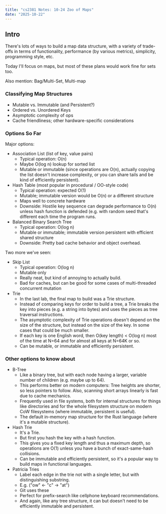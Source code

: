 ```yaml
---
title: "cs2381 Notes: 10-24 Zoo of Maps"
date: "2025-10-22"
---
```


## Intro

There's lots of ways to build a map data structure, with a variety of trade-offs
in terms of functionality, performance (by various metrics), simplicity,
programming style, etc.

Today I'll focus on maps, but most of these plans would work fine for sets too.

Also mention: Bag/Multi-Set, Multi-map

### Classifying Map Structures

- Mutable vs. Immutable (and Persistent?)
- Ordered vs. Unordered Keys
- Asymptotic complexity of ops
- Cache friendliness; other hardware-specific considerations

### Options So Far

Major options:

- Association List (list of key, value pairs)
  - Typical operation: O(n)
  - Maybe O(log n) lookup for sorted list
  - Mutable or immutable (since operations are O(n), actually copying
    the list doesn't increase complexity, or you can share tails and be
    kind of efficiently persistent).
- Hash Table (most popular in procedural / OO-style code)
  - Typical operation: expected O(1)
  - Mutable; immutable version would be O(n) or a different structure
  - Maps well to concrete hardware
  - Downside: Hostile key sequence can degrade performance to O(n) unless
    hash function is defended (e.g. with random seed that's different each
    time the program runs.
- Balanced Binary Search Tree
  - Typical operation: O(log n)
  - Mutable or immutable; immutable version persistent with efficient shared
    structure
  - Downside: Pretty bad cache behavior and object overhead.

Two more we've seen:

- Skip List
  - Typical operation: O(log n)
  - Mutable only
  - Really neat, but kind of annoying to actually build.
  - Bad for caches, but can be good for some cases of multi-threaded concurrent
    mutation
- Trie
  - In the last lab, the final map to build was a Trie structure.
  - Instead of comparing keys for order to build a tree, a Trie breaks the key
  into pieces (e.g. a string into bytes) and uses the pieces as tree traversal
  instructions.
  - The asymptotic complexity of Trie operations doesn't depend on the size of the
  structure, but instead on the size of the key. In some cases that could be much
  smaller.
  - If each key is one English word, then O(key length) < O(log n) most of the
  time at N=64 and for almost all keys at N=64K or so.
  - Can be mutable, or immutable and efficiently persistent.

### Other options to know about

- B-Tree
  - Like a binary tree, but with each node having a larger, variable number of
  children (e.g. maybe up to 64).
  - This performs better on modern computers: Tree heights are shorter, so less
  pointers to follow. Also, scanning short arrays linearly is fast due to cache
  mechanics.
  - Frequently used in file systems, both for internal structures for things
  like directories and for the whole filesystem structure on modern CoW
  filesystems (where immutable, persistent is useful).
  - The default in-memory map structure for the Rust language (where it's a
  mutable structure).
- Hash Trie
  - It's a Trie.
  - But first you hash the key with a hash function.
  - This gives you a fixed key length and thus a maximum depth, so operations
  are O(1) unless you have a bunch of exact-same-hash collisions.
  - Can be immutable and efficiently persistent, so it's a popular way to build
  maps in functional languages.
- Patricia Tries
  - Label each edge in the trie not with a single letter, but with
  distinguishing substring.
  - E.g. ("ow" <- "c" -> "at")
  - Git uses these
  - Perfect for prefix-search like cellphone keyboard recommendations.
  - And again, like any tree structure, it can but doesn't need to be
  efficiently immutable and persistent.
